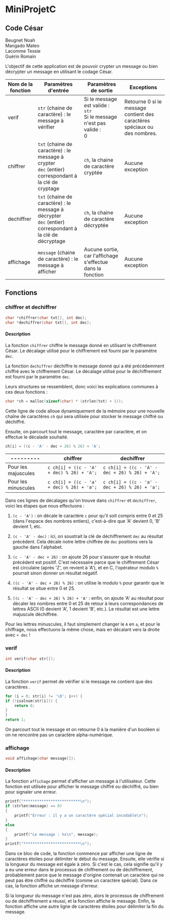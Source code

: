 # MiniProjetC

## Code César

Beugnet Noah<br>Mangado Mateo<br>Lacomme Tessie<br>Guérin Romain

L'objectif de cette application est de pouvoir crypter un message ou bien décrypter un message en utilisant le codage César.

| Nom de la fonction | Paramètres d'entrée | Paramètres de sortie | Exceptions |
| --- | --- | --- | --- |
| verif | `str` (chaine de caractère) : le message à vérifier | Si le message est valide : <br> `str`<br>Si le message n'est pas valide : <br>0 | Retourne 0 si le message contient des caractères spéciaux ou des nombres. |
| chiffrer | `txt` (chaine de caractère) : le message à crypter<br>`dec` (entier) correspondant à la clé de cryptage | `ch`, la chaine de caractère cryptée  | Aucune exception |
| dechiffrer | `txt` (chaine de caractère) : le message à décrypter<br>`dec` (entier) correspondant à la clé de décryptage | `ch`, la chaine de caractère décryptée | Aucune exception |
| affichage | `message` (chaine de caractère) : le message à afficher | Aucune sortie, car l'affichage s'effectue dans la fonction | Aucune exception | 

## Fonctions

### chiffrer et dechiffrer

```c
char *chiffrer(char txt[], int dec);
char *dechiffrer(char txt[], int dec);
```

#### Description

La fonction `chiffrer` chiffre le message donné en utilisant le chiffrement César. Le décalage utilisé pour le chiffrement est fourni par le paramètre `dec`.

La fonction `dechiffrer` déchiffre le message donné qui a été précédemment chiffré avec le chiffrement César. Le décalage utilisé pour le déchiffrement est fourni par le paramètre `dec`.

Leurs structures se ressemblent, donc voici les explications communes à ces deux fonctions :

```c
char *ch = malloc(sizeof(char) * (strlen(txt) + 1));
```
Cette ligne de code alloue dynamiquement de la mémoire pour une nouvelle chaîne de caractères `ch` qui sera utilisée pour stocker le message chiffré ou déchiffré.

Ensuite, on parcourt tout le message, caractère par caractère, et on effectue le décalade souhaité.

```c
ch[i] = ((c - 'A' - dec + 26) % 26) + 'A';
```

| --------- | chiffrer | dechiffrer |
| --------- | ------------- |  ------------- |
| Pour les majuscules | ```c ch[i] = ((c - 'A' + dec) % 26) + 'A'; ``` | ```c ch[i] = ((c - 'A' - dec + 26) % 26) + 'A'; ``` |
| Pour les minuscules | ```c ch[i] = ((c - 'a' + dec) % 26) + 'a'; ``` | ```c ch[i] = ((c - 'a' - dec + 26) % 26) + 'a'; ``` |


Dans ces lignes de décalages qu'on trouve dans `chiffrer` et `déchiffrer`, voici les étapes que nous effectuons :

1. `(c - 'A')` : on décale le caractère `c` pour qu'il soit compris entre 0 et 25 (dans l'espace des nombres entiers), c'est-à-dire que 'A' devient 0, 'B' devient 1, etc.

2. `(c - 'A' - dec)` : ici, on soustrait la clé de déchiffrement `dec` au résultat précédent. Cela décale notre lettre chiffrée de `dec` positions vers la gauche dans l'alphabet.

3. `(c - 'A' - dec + 26)` : on ajoute 26 pour s'assurer que le résultat précédent est positif. C'est nécessaire parce que le chiffrement César est circulaire (après 'Z', on revient à 'A'), et en C, l'opérateur modulo `%` pourrait sinon donner un résultat négatif.

4. `((c - 'A' - dec + 26) % 26)` : on utilise le modulo `%` pour garantir que le résultat se situe entre 0 et 25.

5. `((c - 'A' - dec + 26) % 26) + 'A'` : enfin, on ajoute 'A' au résultat pour décaler les nombres entre 0 et 25 de retour à leurs correspondances de lettres ASCII (0 devient 'A', 1 devient 'B', etc.). Le résultat est une lettre majuscule déchiffrée.

Pour les lettres minuscules, il faut simplement changer le `A` en `a`, et pour le chiffrage, nous effectuons la même chose, mais en décalant vers la droite avec `+ dec` !

### verif

```c
int verif(char str[]);
```

#### Description

La fonction `verif` permet de vérifier si le message ne contient que des caractères .

```c
for (i = 0; str[i] != '\0'; i++) {
if (!isalnum(str[i])) {
    return 0;
}
}
return 1;
```
On parcourt tout le message et on retourne 0 à la manière d'un booléen si on ne rencontre pas un caractère alpha-numérique.

### affichage

```c
void affichage(char message[]);
```

#### Description

La fonction `affichage` permet d'afficher un message à l'utilisateur. Cette fonction est utilisée pour afficher le message chiffré ou déchiffré, ou bien pour signaler une erreur.

```c
printf("*************************\n");
if (strlen(message) == 0)
{
    printf("Erreur : il y a un caractère spécial incodable\n");
}
else
{
    printf("Le message : %s\n", message);
}
printf("*************************\n");
```

Dans ce bloc de code, la fonction commence par afficher une ligne de caractères étoiles pour délimiter le début du message. Ensuite, elle vérifie si la longueur du message est égale à zéro. Si c'est le cas, cela signifie qu'il y a eu une erreur dans le processus de chiffrement ou de déchiffrement, probablement parce que le message d'origine contenait un caractère qui ne peut pas être chiffré ou déchiffré (comme un caractère spécial). Dans ce cas, la fonction affiche un message d'erreur.

Si la longueur du message n'est pas zéro, alors le processus de chiffrement ou de déchiffrement a réussi, et la fonction affiche le message. Enfin, la fonction affiche une autre ligne de caractères étoiles pour délimiter la fin du message.